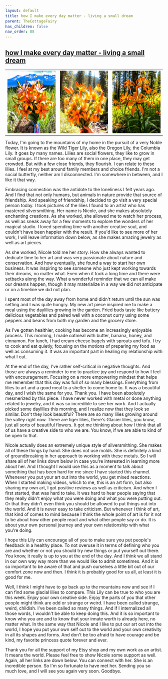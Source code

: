 ```yaml
---
layout: default
title: how I make every day matter - living a small dream
parent: TheCottageFairy
has_children: false
nav_order: 88
---
```


## [how I make every day matter - living a small dream](https://www.youtube.com/watch?v=mdkX_H1dc-A)

<div>
<table align="center">
	<tr>
		<td align="center">
			<img src="../../assets/cottage_fairy_ai_generated_photos/how_I_make_every_day_matter_-_living_a_small_dream-[mdkX_H1dc-A]/generated_00.png" height="200" width="200"/>
		</td>
		<td align="center">
			<img src="../../assets/cottage_fairy_ai_generated_photos/how_I_make_every_day_matter_-_living_a_small_dream-[mdkX_H1dc-A]/generated_01.png" height="200" width="200"/>
		</td>
		<td align="center">
			<img src="../../assets/cottage_fairy_ai_generated_photos/how_I_make_every_day_matter_-_living_a_small_dream-[mdkX_H1dc-A]/generated_02.png" height="200" width="200"/>
		</td>
	</tr>
</table>
</div>

Today, I'm going to the mountains of my home in the pursuit of a very Noble flower. It is known as the Wild Tiger Lily, also the Oregon Lily, the Columbia Lily. It goes by many names. Lilies are social flowers, they like to grow in small groups. If there are too many of them in one place, they may get crowded. But with a few close friends, they flourish. I can relate to these lilies. I feel at my best around family members and choice friends. I'm not a social butterfly, neither am I disconnected. I'm somewhere in between, and I like it that way.

Embracing connection was the antidote to the loneliness I felt years ago. And I find that not only humans, but animals in nature provide that source of friendship. And speaking of friendship, I decided to go visit a very special person today. I took pictures of the lilies I found to an artist who has mastered silversmithing. Her name is Nicole, and she makes absolutely enchanting creations. As she worked, she allowed me to watch her process, as well as sneak away for a few moments to explore the wonders of her magical studio. I loved spending time with another creative soul, and couldn't have been happier with the result. If you'd like to see more of her work, I will leave information down below, as she makes amazing jewelry as well as art pieces.

As she worked, Nicole told me her story. How she always wanted to dedicate time to her art and was very passionate about nature and conservation. And how eventually, she found a way to start her own business. It was inspiring to see someone who just kept working towards their dreams, no matter what. Even when it took a long time and there were setbacks along the way. What a wonderful reminder that we can all make our dreams happen, though it may materialize in a way we did not anticipate or on a timeline we did not plan.

I spent most of the day away from home and didn't return until the sun was setting and I was quite hungry. My new art piece inspired me to make a meal using the daylilies growing in the garden. Fried buds taste like buttery delicious vegetables and paired well with a coconut curry using some peppers and beans from both my garden and the grocery store.

As I've gotten healthier, cooking has become an increasingly enjoyable process. This morning, I made oatmeal with butter, banana, honey, and cinnamon. For lunch, I had cream cheese bagels with sprouts and tofu. I try to cook and eat quietly, focusing on the motions of preparing my food as well as consuming it. It was an important part in healing my relationship with what I eat.

At the end of the day, I've rather self-critical in negative thoughts. And those are always a reminder to me to practice joy and respond to how I feel with encouragement. Focusing on a more empowering mindset that helps me remember that this day was full of so many blessings. Everything from lilies to art and a good meal to a shelter to come home to. It was a beautiful day, and I wish the same for you. Thank you. I have been absolutely mesmerized by this piece. I have never worked with metal or done anything related to jewelry, and it was so incredible to see her work. And I actually picked some daylilies this morning, and I realize now that they look so similar. Don't they look beautiful? There are so many lilies growing around the valley right now. There are tiger lilies, there's Glacier lilies, you know, just all sorts of beautiful flowers. It got me thinking about how I think that all of us have a creative side to who we are. You know, if we are able to kind of be open to that.

Nicole actually does an extremely unique style of silversmithing. She makes all of these things by hand. She does not use molds. She is definitely a kind of groundbreaking in her approach to working with these metals. So I will share all of her links down below in case you're interested in learning more about her. And I thought I would use this as a moment to talk about something that has been hard for me since I have started this channel. Whenever you put your art out into the world, you get mixed reactions. When I started making videos, which to me, this is an art form, but also sharing my own art, I got positive reviews as well as criticism. And when I first started, that was hard to take. It was hard to hear people saying that they really didn't enjoy what you were doing and what you were putting out. Or that they didn't even think you should be allowed to put things out into the world. And it is never easy to take criticism. But whenever I think of art, that kind of comes to mind because I think the whole point of art is for it not to be about how other people react and what other people say or do. It is about your own personal journey and your own relationship with what you're doing.

I hope this Lily can encourage all of you to make sure you put people's feedback in a healthy place. To not overuse it in terms of defining who you are and whether or not you should try new things or put yourself out there. You know, it really is up to you at the end of the day. And I think we all stand in our own way way more than we would like to admit sometimes. And it is so important to be aware of that and push ourselves a little bit out of our comfort zone now and then. I think it is probably good for us all, at least it is good for me.

Well, I think I might have to go back up to the mountains now and see if I can find some glacial lilies to compare. This Lily can be true to who you are this week. Enjoy your own creative side. Enjoy the parts of you that other people might think are odd or strange or weird. I have been called strange, weird, childish. I've been called so many things. And if I internalized all those words, I wouldn't be able to keep doing this. And it is so important to know who you are and to know that your innate worth is already here, no matter what. In the same way that Nicole and I like to put our art out into the world, I hope you put your own self out to the world and your own creativity in all its shapes and forms. And don't be too afraid to have courage and be kind, my favorite princess quote forever and ever.

Thank you for all the support of my Etsy shop and my own work as an artist. It means the world. Please feel free to show Nicole some support as well. Again, all her links are down below. You can connect with her. She is an incredible person. So I'm so fortunate to have met her. Sending you so much love, and I will see you again very soon. Goodbye.